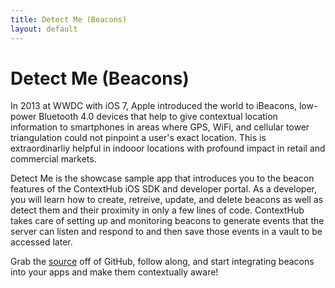 ```yaml
---
title: Detect Me (Beacons)
layout: default
---
```

# Detect Me (Beacons)
<!--
<div class="text-center">
  {% include detect-me_thumbs.html %}
</div>-->

In 2013 at WWDC with iOS 7, Apple introduced the world to iBeacons, low-power Bluetooth 4.0 devices that help to give contextual location information to smartphones in areas where GPS, WiFi, and cellular tower triangulation could not pinpoint a user's exact location. This is extraordinarliy helpful in indooor locations with profound impact in retail and commercial markets.

Detect Me is the showcase sample app that introduces you to the beacon features of the ContextHub iOS SDK and developer portal. As a developer, you will learn how to create, retreive, update, and delete beacons as well as detect them and their proximity in only a few lines of code. ContextHub takes care of setting up and monitoring beacons to generate events that the server can listen and respond to and then save those events in a vault to be accessed later.

Grab the [source](https://github.com/contexthub/detect-me) off of GitHub, follow along, and start integrating beacons into your apps and make them contextually aware!

<br />
<br />